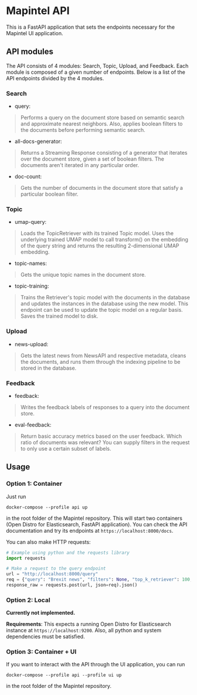 # Mapintel API

This is a FastAPI application that sets the endpoints necessary for the Mapintel UI application.

## API modules
The API consists of 4 modules: Search, Topic, Upload, and Feedback. Each module is composed of a given number of endpoints. Below is a list of the API endpoints divided by the 4 modules.

### Search
- query: 
> Performs a query on the document store based on semantic search and approximate nearest neighbors. Also, applies boolean filters to the documents before performing semantic search.
- all-docs-generator: 
> Returns a Streaming Response consisting of a generator that iterates over the document store, given a set of boolean filters. The documents aren't iterated in any particular order.
- doc-count: 
> Gets the number of documents in the document store that satisfy a particular boolean filter.

### Topic
- umap-query: 
> Loads the TopicRetriever with its trained Topic model. Uses the underlying trained UMAP model to call transform() on the embedding of the query string and returns the resulting 2-dimensional UMAP embedding.
- topic-names: 
> Gets the unique topic names in the document store.
- topic-training: 
> Trains the Retriever's topic model with the documents in the database and updates the instances in the database using the new model. This endpoint can be used to update the topic model on a regular basis. Saves the trained model to disk.

### Upload
- news-upload: 
> Gets the latest news from NewsAPI and respective metadata, cleans the documents, and runs them through the indexing pipeline to be stored in the database.

### Feedback
- feedback: 
> Writes the feedback labels of responses to a query into the document store.
- eval-feedback: 
> Return basic accuracy metrics based on the user feedback. Which ratio of documents was relevant? You can supply filters in the request to only use a certain subset of labels.

## Usage

### Option 1: Container

Just run
```
docker-compose --profile api up
``` 
in the root folder of the Mapintel repository. This will start two containers (Open Distro for Elasticsearch, FastAPI application).
You can check the API documentation and try its endpoints at `https://localhost:8000/docs`. 

You can also make HTTP requests:

```python
# Example using python and the requests library
import requests

# Make a request to the query endpoint
url = "http://localhost:8000/query"
req = {"query": "Brexit news", "filters": None, "top_k_retriever": 100, "top_k_reader": 10}
response_raw = requests.post(url, json=req).json()
```

### Option 2: Local

**Currently not implemented.**

**Requirements**: This expects a running Open Distro for Elasticsearch instance at `https://localhost:9200`. Also, all python and system dependencies must be satisfied.

### Option 3: Container + UI

If you want to interact with the API through the UI application, you can run
```
docker-compose --profile api --profile ui up
``` 
in the root folder of the Mapintel repository.
